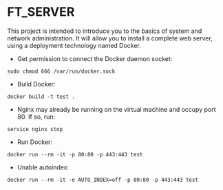 # FT_SERVER

This project is intended to introduce you to the basics of system and network administration. It will allow you to install a complete web server, using a deployment technology named Docker.

* Get permission to connect the Docker daemon socket:
```
sudo chmod 666 /var/run/docker.sock
```

* Build Docker:
```
docker build -t test .
```

* Nginx may already be running on the virtual machine and occupy port 80. If so, run:
```
service nginx stop
```

* Run Docker:
```
docker run --rm -it -p 80:80 -p 443:443 test
```

* Unable autoindex:
```
docker run --rm -it -e AUTO_INDEX=off -p 80:80 -p 443:443 test
```